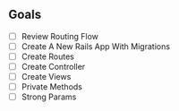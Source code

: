 ## Goals

- [ ] Review Routing Flow
- [ ] Create A New Rails App With Migrations
- [ ] Create Routes
- [ ] Create Controller
- [ ] Create Views
- [ ] Private Methods
- [ ] Strong Params
